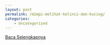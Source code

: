 ```yaml
---
layout: post
permalink: /mimpi-melihat-kelinci-dan-kucing/
categories:
    - Uncategorized
---
```


[Baca Selengkapnya](/07)